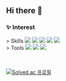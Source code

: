 <!--
![eunyoung23's github stats](https://github-readme-stats.vercel.app/api?username=eunyoung23&show_icons=true&hide=stars)
[![Top Langs](https://github-readme-stats.vercel.app/api/top-langs/?username=eunyoung23)](https://github.com/anuraghazra/github-readme-stats)
-->

<h2>Hi there 👐</h2>

<div align=left> 
<h3>✨ Interest</h3>
  > Skills
  <img src="https://img.shields.io/badge/JAVA-007396?style=flat-square&logo=java&logoColor=white">
  <img src="https://img.shields.io/badge/Spring-6DB33F?style=flat-squaree&logo=Spring&logoColor=white">
  <img src="https://img.shields.io/badge/Spring Boot-6DB33F?style=flat-square&logo=Spring Boot&logoColor=white">
  <img src="https://img.shields.io/badge/MySQL-4479A1?style=flat-square&logo=MySQL&logoColor=white">
  <img src="https://img.shields.io/badge/Python-3776AB?style=flat-square&logo=Python&logoColor=white">
<br>
  > Tools
  <img src="https://img.shields.io/badge/AWS-232F3E?style=flat-square&logo=AWS&logoColor=white"/>  
  <img src="https://img.shields.io/badge/Git-F05032?style=flat-square&logo=Git&logoColor=white"/>
  <img src="https://img.shields.io/badge/Swift-F05138?style=flat-square&logo=Swift&logoColor=white"/>  
<br>

<br></br>
[![Solved.ac
프로필](http://mazassumnida.wtf/api/mini/generate_badge?boj=eun233)](https://solved.ac/eun233)



